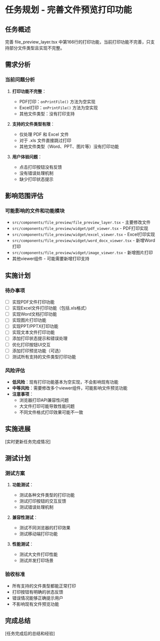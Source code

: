 # 任务规划 - 完善文件预览打印功能

## 任务概述
完善 file_preview_layer.tsx 中第166行的打印功能，当前打印功能不完善，只支持部分文件类型且实现不完整。

## 需求分析
### 当前问题分析
1. **打印功能不完整**：
   - PDF打印：`onPrintFile()` 方法为空实现
   - Excel打印：`onPrintFile()` 方法为空实现
   - 其他文件类型：没有打印支持

2. **支持的文件类型有限**：
   - 仅处理 PDF 和 Excel 文件
   - 对于 .xls 文件直接跳过打印
   - 其他文件类型（Word、PPT、图片等）没有打印功能

3. **用户体验问题**：
   - 点击打印按钮没有反馈
   - 没有错误处理机制
   - 缺少打印状态提示

## 影响范围评估
### 可能影响的文件和功能模块
- `src/components/file_preview/file_preview_layer.tsx` - 主要修改文件
- `src/components/file_preview/widget/pdf_viewer.tsx` - PDF打印实现
- `src/components/file_preview/widget/excel_viewer.tsx` - Excel打印实现
- `src/components/file_preview/widget/word_docx_viewer.tsx` - 新增Word打印
- `src/components/file_preview/widget/image_viewer.tsx` - 新增图片打印
- 其他viewer组件 - 可能需要新增打印支持

## 实施计划
### 待办事项
- [ ] 实现PDF文件打印功能
- [ ] 实现Excel文件打印功能（包括.xls格式）
- [ ] 实现Word文档打印功能
- [ ] 实现图片打印功能
- [ ] 实现PPT/PPTX打印功能
- [ ] 实现文本文件打印功能
- [ ] 添加打印状态提示和错误处理
- [ ] 优化打印按钮UI交互
- [ ] 添加打印预览功能（可选）
- [ ] 测试所有支持的文件类型打印功能

### 风险评估
- **低风险**：现有打印功能基本为空实现，不会影响现有功能
- **中等风险**：需要修改多个viewer组件，可能影响文件预览功能
- **注意事项**：
  - 浏览器打印API兼容性问题
  - 大文件打印可能导致性能问题
  - 不同文件格式打印效果可能不一致

## 实施进展
[实时更新任务完成情况]

## 测试计划
### 测试方案
1. **功能测试**：
   - 测试各种文件类型的打印功能
   - 测试打印按钮的交互反馈
   - 测试错误处理机制

2. **兼容性测试**：
   - 测试不同浏览器的打印效果
   - 测试移动端打印功能

3. **性能测试**：
   - 测试大文件打印性能
   - 测试并发打印场景

### 验收标准
- 所有支持的文件类型都能正常打印
- 打印按钮有明确的状态反馈
- 错误情况能够正确提示用户
- 不影响现有文件预览功能

## 完成总结
[任务完成后的总结和经验]